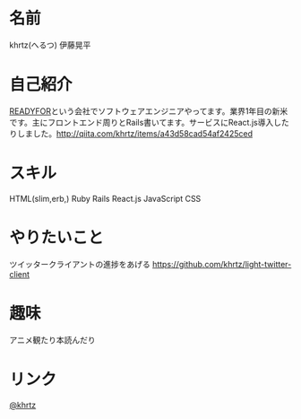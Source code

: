 # 名前
khrtz(へるつ) 伊藤晃平

# 自己紹介
[READYFOR](https://readyfor.jp)という会社でソフトウェアエンジニアやってます。業界1年目の新米です。主にフロントエンド周りとRails書いてます。サービスにReact.js導入したりしました。http://qiita.com/khrtz/items/a43d58cad54af2425ced
# スキル
HTML(slim,erb,)
Ruby
Rails
React.js
JavaScript
CSS

# やりたいこと
ツイッタークライアントの進捗をあげる
https://github.com/khrtz/light-twitter-client


# 趣味
アニメ観たり本読んだり

# リンク
[@khrtz](https://twitter.com/khrtz)
